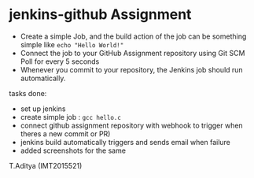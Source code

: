 # jenkins-github Assignment
- Create a simple Job, and the build action of the job can be something simple like ```echo "Hello World!"```
- Connect the job to your GitHub Assignment repository using Git SCM Poll for every 5 seconds
- Whenever you commit to your repository, the Jenkins job should run automatically.

tasks done:
- set up jenkins
- create simple job : `gcc hello.c`
- connect github assignment repository with webhook to trigger when theres a new commit or PR)
- jenkins build automatically triggers and sends email when failure
- added screenshots for the same

T.Aditya (IMT2015521)
